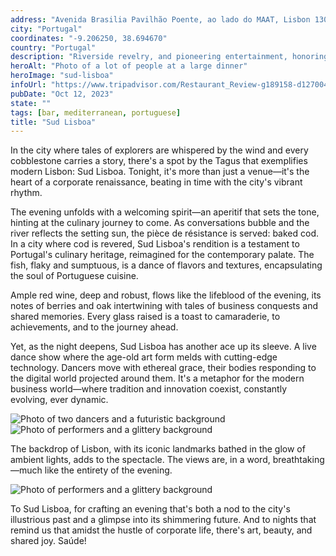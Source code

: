 ```yaml
---
address: "Avenida Brasilia Pavilhão Poente, ao lado do MAAT, Lisbon 1300-598 Portugal"
city: "Portugal"
coordinates: "-9.206250, 38.694670"
country: "Portugal"
description: "Riverside revelry, and pioneering entertainment, honoring tradition while embracing the future"
heroAlt: "Photo of a lot of people at a large dinner"
heroImage: "sud-lisboa"
infoUrl: "https://www.tripadvisor.com/Restaurant_Review-g189158-d12700473-Reviews-SUD_Lisboa-Lisbon_Lisbon_District_Central_Portugal.html"
pubDate: "Oct 12, 2023"
state: ""
tags: [bar, mediterranean, portuguese]
title: "Sud Lisboa"
---
```


In the city where tales of explorers are whispered by the wind and every cobblestone carries a story, there's a spot by the Tagus that exemplifies modern Lisbon: Sud Lisboa. Tonight, it's more than just a venue—it's the heart of a corporate renaissance, beating in time with the city's vibrant rhythm.

The evening unfolds with a welcoming spirit—an aperitif that sets the tone, hinting at the culinary journey to come. As conversations bubble and the river reflects the setting sun, the pièce de résistance is served: baked cod. In a city where cod is revered, Sud Lisboa's rendition is a testament to Portugal's culinary heritage, reimagined for the contemporary palate. The fish, flaky and sumptuous, is a dance of flavors and textures, encapsulating the soul of Portuguese cuisine.

Ample red wine, deep and robust, flows like the lifeblood of the evening, its notes of berries and oak intertwining with tales of business conquests and shared memories. Every glass raised is a toast to camaraderie, to achievements, and to the journey ahead.

Yet, as the night deepens, Sud Lisboa has another ace up its sleeve. A live dance show where the age-old art form melds with cutting-edge technology. Dancers move with ethereal grace, their bodies responding to the digital world projected around them. It's a metaphor for the modern business world—where tradition and innovation coexist, constantly evolving, ever dynamic.

![Photo of two dancers and a futuristic background](/sud-lisboa-performance.webp)
![Photo of performers and a glittery background](/sud-lisboa-performance-two.webp)

The backdrop of Lisbon, with its iconic landmarks bathed in the glow of ambient lights, adds to the spectacle. The views are, in a word, breathtaking—much like the entirety of the evening.

![Photo of performers and a glittery background](/sud-lisboa-view.webp)

To Sud Lisboa, for crafting an evening that's both a nod to the city's illustrious past and a glimpse into its shimmering future. And to nights that remind us that amidst the hustle of corporate life, there's art, beauty, and shared joy. Saúde!
